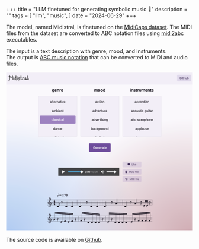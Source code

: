 +++
title = "LLM finetuned for generating symbolic music 🎼"
description = ""
tags = [
    "llm",
    "music",
]
date = "2024-06-29"
+++

The model, named Midistral, is finetuned on the [MidiCaps dataset](https://huggingface.co/datasets/amaai-lab/MidiCaps). The MIDI files from the dataset are converted to ABC notation files using [midi2abc](https://github.com/sshlien/abcmidi) executables.

The input is a text description with genre, mood, and instruments.  
The output is [ABC music notation](https://abcnotation.com/) that can be converted to MIDI and audio files.

[![App Screenshot](/midistral_llm_music/midistral-frontend.png)](/midistral_llm_music/midistral-frontend.png)

The source code is available on [Github](https://github.com/francoislanc/midistral).
